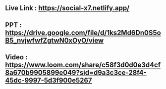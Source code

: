 ## Live Link : https://social-x7.netlify.app/
## PPT : https://drive.google.com/file/d/1ks2Md6Dn0S5oB5_nvjwfwfZgtwN0xOyO/view
## Video : https://www.loom.com/share/c58f3d0d0e3d4cf8a670b9905899e049?sid=d9a3c3ce-28f4-45dc-9997-5d3f900e5267
